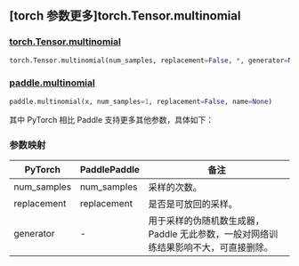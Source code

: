 ## [torch 参数更多]torch.Tensor.multinomial

### [torch.Tensor.multinomial](https://pytorch.org/docs/1.13/generated/torch.Tensor.multinomial.html#torch.Tensor.multinomial)

```python
torch.Tensor.multinomial(num_samples, replacement=False, *, generator=None)
```

### [paddle.multinomial](https://www.paddlepaddle.org.cn/documentation/docs/zh/api/paddle/multinomial_cn.html)

```python
paddle.multinomial(x, num_samples=1, replacement=False, name=None)
```

其中 PyTorch 相比 Paddle 支持更多其他参数，具体如下：

### 参数映射

| PyTorch     | PaddlePaddle | 备注                                                                                |
| ----------- | ------------ | ----------------------------------------------------------------------------------- |
| num_samples | num_samples  | 采样的次数。                                                                        |
| replacement | replacement  | 是否是可放回的采样。                                                                |
| generator   | -            | 用于采样的伪随机数生成器，Paddle 无此参数，一般对网络训练结果影响不大，可直接删除。 |
